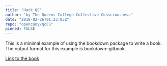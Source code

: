 ```yaml
---
title: "Hack QC"
author: "by The Queens College Collective Consciousness"
date: "2018-02-26T01:23:05Z"
repo: "opencuny/qcCS"
pinned: FALSE
---
```


This is a minimal example of using the bookdown package to write a book. The output format for this example is bookdown::gitbook.

[Link to the book](https://bookdown.org/open/hackqc/)
